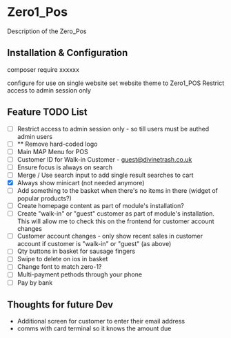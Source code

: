 # Zero1_Pos

Description of the Zero_Pos

## Installation & Configuration

composer require xxxxxx

configure for use on single website
set website theme to Zero1_POS
Restrict access to admin session only


## Feature TODO List

 - [ ] Restrict access to admin session only - so till users must be authed admin users
 - [ ] ** Remove hard-coded logo
 - [ ] Main MAP Menu for POS
 - [ ] Customer ID for Walk-in Customer - guest@divinetrash.co.uk
 - [ ] Ensure focus is always on search
 - [ ] Merge / Use search input to add single result searches to cart
 - [x] Always show minicart (not needed anymore)
 - [ ] Add something to the basket when there's no items in there (widget of popular products?)
 - [ ] Create homepage content as part of module's installation?
 - [ ] Create "walk-in" or "guest" customer as part of module's installation. This will allow me to check this on the frontend for customer account changes
 - [ ] Customer account changes - only show recent sales in customer account if customer is "walk-in" or "guest" (as above)
 - [ ] Qty buttons in basket for sausage fingers
 - [ ] Swipe to delete on ios in basket
 - [ ] Change font to match zero-1?
 - [ ] Multi-payment pethods through your phone
 - [ ] Pay by bank

## Thoughts for future Dev
 - Additional screen for customer to enter their email address
 - comms with card terminal so it knows the amount due
